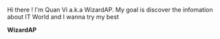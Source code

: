 Hi there ! I'm Quan Vi a.k.a WizardAP. 
My goal is discover the infomation about IT World and I wanna try my best 

____WizardAP____
